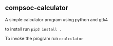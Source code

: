 ## compsoc-calculator

A simple calculator program using python and gtk4

to install run `pip3 install .`

To invoke the program run `ccalculator`
